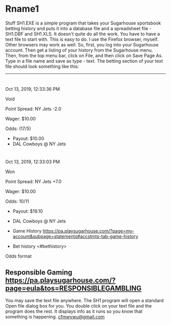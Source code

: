 # Rname1
Stuff
SH1.EXE is a simple program that takes your Sugarhouse sportsbook betting
history and puts it into a database file and a spreadsheet file -
SH1.DBF and SH1.XLS. It doesn't quite do all the work. You have to have a
text file to start with. This is easy to do. I use the Firefox browser,
myself. Other browsers may work as well.
So, first, you log into your Sugarhouse account. Then get a listing of
your history from the Sugarhouse menu. Then, from the top menu bar, click
on File, and then click on Save Page As. Type in a file name and save as
type - text. The betting section of your text file should look something
like this:

-------------------------------------------------------------------------

 #

Oct 13, 2019, 12:33:36 PM

Void

Point Spread: NY Jets -2.0

Wager: $10.00

Odds: (17/5)

  *
    Payout: $10.00
  * DAL Cowboys @ NY Jets

 #

Oct 13, 2019, 12:33:03 PM

Won

Point Spread: NY Jets +7.0

Wager: $10.00

Odds: 10/11

  *
    Payout: $19.10
  * DAL Cowboys @ NY Jets

  * Game History
    <https://pa.playsugarhouse.com/?page=my-account&subpage=statements#accstmts-tab-game-history>
  * Bet history <#bethistory>

Odds format

Responsible Gaming
<https://pa.playsugarhouse.com/?page=eula&tos=RESPONSIBLEGAMBLING>
-------------------------------------------------------------------------

You may save the text file anywhere. The SH1 program will open a standard
Open file dialog box for you. You double click on your text file and the
program does the rest. It displays info as it runs so you know that 
something is happening. cfmwywu@gmail.com
